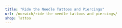 ```yaml
---
title: "Ride the Needle Tattoos and Piercings"
url: /norwich/ride-the-needle-tattoos-and-piercings/
shop: Tattoo
---
```

